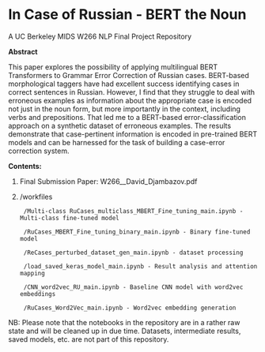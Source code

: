 # In Case of Russian - BERT the Noun
A UC Berkeley MIDS W266 NLP Final Project Repository

**Abstract**

This paper explores the possibility of applying multilingual BERT Transformers to Grammar Error Correction of Russian cases. BERT-based morphological taggers have had excellent success identifying cases in correct sentences in Russian. However, I find that they struggle to deal with erroneous examples as information about the appropriate case is encoded not just in the noun form, but more importantly in the context, including verbs and prepositions. That led me to a BERT-based error-classification approach on a synthetic dataset of erroneous examples. The results demonstrate that case-pertinent information is encoded in pre-trained BERT models and can be harnessed for the task of building a case-error correction system.

**Contents:**

1. Final Submission Paper: W266__David_Djambazov.pdf

2. /workfiles
    
        /Multi-class RuCases_multiclass_MBERT_Fine_tuning_main.ipynb - Multi-class fine-tuned model
    
        /RuCases_MBERT_Fine_tuning_binary_main.ipynb - Binary fine-tuned model
    
        /ReCases_perturbed_dataset_gen_main.ipynb - dataset processing
    
        /load_saved_keras_model_main.ipynb - Result analysis and attention mapping
    
        /CNN_word2vec_RU_main.ipynb - Baseline CNN model with word2vec embeddings
    
        /RuCases_Word2Vec_main.ipynb - Word2vec embedding generation
    
NB: Please note that the notebooks in the repository are in a rather raw state and will be cleaned up in due time. Datasets, intermediate results, saved models, etc. are not part of this repository.

